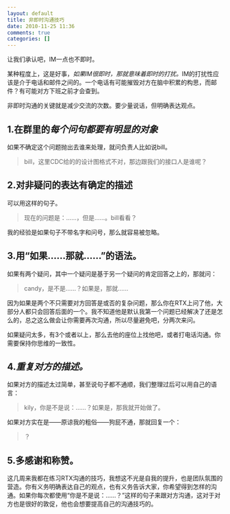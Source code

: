 ```yaml
---
layout: default
title: 非即时沟通技巧
date: 2010-11-25 11:36
comments: true
categories: []
---
```

让我们承认吧，IM一点也不即时。

某种程度上，这是好事，<em>如果IM很即时，那就意味着即时的打扰。</em>IM的打扰性应该是介于电话和邮件之间的。一个电话有可能摧毁对方在脑中积累的构思，而邮件？有可能对方下班之前才会查到。

非即时沟通的关键就是减少交流的次数。要少量说话，但明确表达观点。
<h2>1.在群里的<em>每个问句都要有明显的对象</em></h2>
如果不确定这个问题抛出去谁来处理，就问负责人比如说bill。
<blockquote>bill，这里CDC给的的设计图格式不对，那边跟我们的接口人是谁呢？</blockquote>
<h2>2.对非疑问的表达有确定的描述</h2>
可以用这样的句子。
<blockquote>现在的问题是：……，但是……。bill看看？</blockquote>
我的经验是如果句子不带名字和问号，那么就容易被忽略。
<h2>3.用“如果……那就……”的语法。</h2>
如果有两个疑问，其中一个疑问是基于另一个疑问的肯定回答之上的，那就问：
<blockquote>candy，是不是……？如果是，那就……</blockquote>
因为如果是两个不只需要对方回答是或否的复杂问题，那么你在RTX上问了他，大部分人都只会回答后面的一个。我不知道他是默认我第一个问题已经解决了还是怎么的，总之这么做会让你需要再次沟通，所以尽量避免吧，分两次来问。

如果疑问太多，有3个或者以上，那么去他的座位上找他吧，或者打电话沟通。你需要保持你思维的一致性。
<h2>4.<em>重复对方的描述。</em></h2>
<em></em>如果对方的描述太过简单，甚至说句子都不通顺，我们整理过后可以用自己的语言：
<blockquote>kily，你是不是说：……？如果是，那我就开始做了。</blockquote>
如果对方实在是——原谅我的粗俗——狗屁不通，那就回复一个：
<blockquote>？</blockquote>
<h2>5.多感谢和称赞。</h2>
这几周来我都在练习RTX沟通的技巧，我想这不光是自我的提升，也是团队氛围的营造。你有义务明确表达自己的观点，也有义务告诉大家，你希望得到怎样的沟通。如果你每次都使用“你是不是说：……？”这样的句子来跟对方沟通，这对于对方也是很好的敦促，他也会想要提高自己的沟通技巧的。
